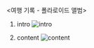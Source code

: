 <여행 기록 - 폴라로이드 앨범>
1. intro
![intro](https://user-images.githubusercontent.com/63100324/185282406-520d0827-47f0-4bc1-8a72-fb6afa68d599.png)

2. content
![content](https://user-images.githubusercontent.com/63100324/185282410-6e180a97-baf7-485e-ab44-b92445e42d9f.png)